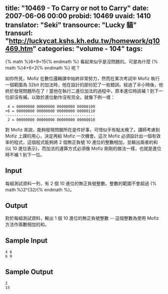 title: "10469 - To Carry or not to Carry"
date: 2007-06-06 00:00
probid: 10469
uvaid: 1410
translator: "Seki"
transource: "Lucky 貓"
transurl: "http://luckycat.kshs.kh.edu.tw/homework/q10469.htm"
categories: "volume - 104"
tags:
---

{% math %}6+9=15{% endmath %} 看起來似乎是沒問題的。可是為什麼 {% math %}4+6=2{% endmath %} 呢？

如你所見，Mofiz 在數位邏輯課中始終非常努力，然而在某次考試中 Mofiz 執行一個範圍為 32bit 的加法時，他在設計的部份犯了一些錯誤。經過了半小時後，他終於發現問題所在了！當他在執行二進位加法的過程中，原本進位時該補 1 到下一位卻沒有補，以致於進位動作沒有完全。就像下例一樣：

	 4 = 00000000 00000000 00000000 00000100
	+6 = 00000000 00000000 00000000 00000110
	----------------------------------------
	 2 = 00000000 00000000 00000000 00000010

對 Mofiz 來說，能夠發現問題所在是件好事，可惜似乎有點太晚了。講師考慮到 Mofiz 上課的用心，決定再給 Mofiz 一次機會。這次 Mofiz 必須設計出一個有效率的程式，這個程式能夠將 2 個無正負號 10 進位的整數相加，並輸出兩者的和 (以 10 進位表示)，而加法的運算方式必須像 Mofiz 剛剛的做法一樣，也就是進位時不補 1 到下一位。

<!-- more -->

## Input ##

每組測試資料一列，有 2 個 10 進位的無正負號整數。整數的範圍不會超過 {% math %}2^{32}{% endmath %}。

## Output ##

對於每組測試資料，輸出 1 個 10 進位的無正負號整數 \-\- 這個整數為使用 Mofiz 方法作兩數相加的和。

## Sample Input ##

	4 6
	6 9

## Sample Output ##

	2
	15